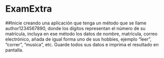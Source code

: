 # ExamExtra

##Inicie creando una aplicación que tenga un método que se llame author1234567890, donde
los dígitos representan el número de su matrícula, incluya en ese método los datos de
nombre, matrícula, correo electrónico, añada de igual forma uno de sus hobbies, ejemplo
“leer”, “correr”, “musica”, etc. Guarde todos sus datos e imprima el resultado en pantalla.

